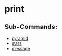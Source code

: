 print
====================

Sub-Commands:
--------------------
 - [pyramid](pyramid.md)
 - [stars](stars.md)
 - [message](message.md)

